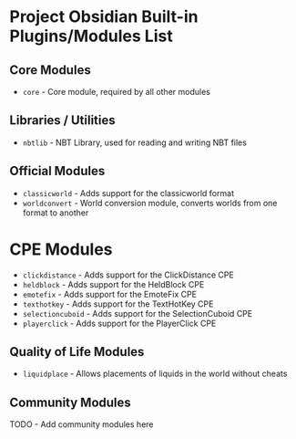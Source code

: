 # Project Obsidian Built-in Plugins/Modules List

## Core Modules
- `core` - Core module, required by all other modules

## Libraries / Utilities
- `nbtlib` - NBT Library, used for reading and writing NBT files

## Official Modules
- `classicworld` - Adds support for the classicworld format
- `worldconvert` - World conversion module, converts worlds from one format to another

# CPE Modules
- `clickdistance` - Adds support for the ClickDistance CPE
- `heldblock` - Adds support for the HeldBlock CPE
- `emotefix` - Adds support for the EmoteFix CPE
- `texthotkey` - Adds support for the TextHotKey CPE
- `selectioncuboid` - Adds support for the SelectionCuboid CPE
- `playerclick` - Adds support for the PlayerClick CPE

## Quality of Life Modules
- `liquidplace` - Allows placements of liquids in the world without cheats

## Community Modules
TODO - Add community modules here
